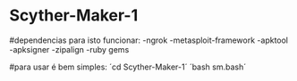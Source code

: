 # Scyther-Maker-1
#dependencias para isto funcionar:  -ngrok -metasploit-framework -apktool -apksigner -zipalign -ruby gems

#para usar é bem simples:
´cd Scyther-Maker-1´
´bash sm.bash´
